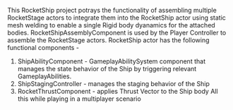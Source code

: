 This RocketShip project potrays the functionality of assembling multiple RocketStage actors to integrate them into the RocketShip actor using static mesh welding to 
enable a single Rigid body dyanamics for the attached bodies. 
RocketShipAssemblyComponent is used by the Player Controller to assemble the RocketStage actors. 
RocketShip actor has the following functional components - 
1. ShipAbilityComponent - GameplayAbilitySystem component that manages the state behavior of the Ship by triggering relevant GameplayAbilities. 
2. ShipStagingController - manages the staging behavior of the Ship
3. RocketThrustComponent - applies Thrust Vector to the Ship body
All this while playing in a multiplayer scenario
